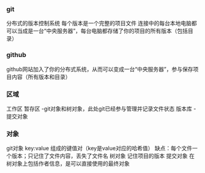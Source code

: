 ### git
分布式的版本控制系统
每个版本是一个完整的项目文件
连接中的每台本地电脑都可以当成是一台“中央服务器”，每台电脑都存储了你的项目的所有版本（包括目录）

### github
github网站加入了你的分布式系统，从而可以变成一台“中央服务器”，参与保存项目内容（所有版本和目录）

### 区域
工作区
暂存区 -git对象和树对象，此处git已经参与管理并记录文件状态
版本库 -提交对象 

### 对象
git对象
  key:value 组成的键值对（key是value对应的哈希值）
  缺点：每个文件一个版本；只记住了文件内容，丢失了文件名
树对象
  记住项目的版本
提交对象
  在树对象上包括作者信息，是可以直接使用的最终对象

